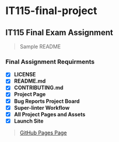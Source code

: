 # IT115-final-project

## IT115 Final Exam Assignment

> Sample README

### Final Assignment Requirments

- [x] **LICENSE**
- [x] **README.md**
- [x] **CONTRIBUTING.md**
- [x] **Project Page** 
- [x] **Bug Reports Project Board**
- [x] **Super-linter Workflow**
- [x] **All Project Pages and Assets** 
- [x] **Launch Site** 

> [GitHub Pages Page](https://twopercentjazz.github.io/IT115-final-project/)
